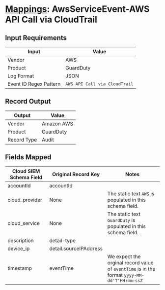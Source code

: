 # [Mappings](README.md): AwsServiceEvent-AWS API Call via CloudTrail

## Input Requirements

|Input|Value|
|-----|-----|
|Vendor|AWS|
|Product|GuardDuty|
|Log Format|JSON|
|Event ID Regex Pattern|`AWS API Call via CloudTrail`|

## Record Output

|Output|Value|
|------|-----|
|Vendor|Amazon AWS|
|Product|GuardDuty|
|Record Type|Audit|

## Fields Mapped

|Cloud SIEM Schema Field|Original Record Key|Notes|
|-----------------------|-------------------|-----|
|accountId|accountId||
|cloud_provider|None|The static text `AWS` is populated in this schema field.|
|cloud_service|None|The static text `GuardDuty` is populated in this schema field.|
|description|detail-type||
|device_ip|detail.sourceIPAddress||
|timestamp|eventTime|We expect the orginal record value of `eventTime` is in the format `yyyy-MM-dd'T'HH:mm:ssZ`|


